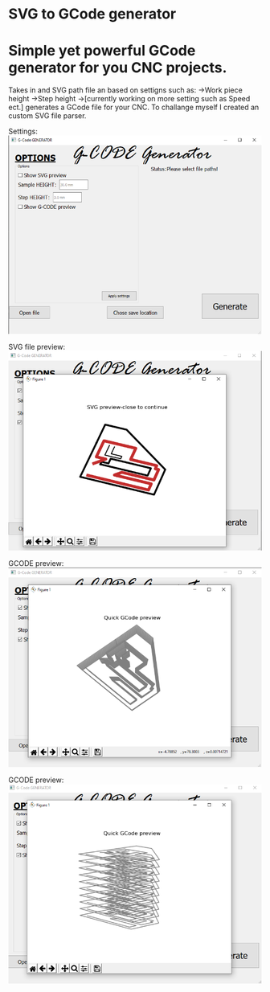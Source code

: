 # SVG to GCode generator

# Simple yet powerful GCode generator for you CNC projects.
Takes in and SVG path file an based on settigns such as:
  ->Work piece height
  ->Step height
  ->[currently working on more setting such as Speed ect.]
generates a GCode file for your CNC.
To challange myself I created an custom SVG file parser.

Settings:
![alt_text](https://github.com/Tomaslapes/svgGcodeGen/blob/master/Screenshots/ScreenshotMain.PNG?raw=true)

SVG file preview:
![alt_text](https://github.com/Tomaslapes/svgGcodeGen/blob/master/Screenshots/ScreenshotSVGPreview.PNG?raw=true)

GCODE preview:
![alt_text](https://github.com/Tomaslapes/svgGcodeGen/blob/master/Screenshots/ScreenshotGCODEPreview.PNG?raw=true)

GCODE preview:
![alt_text](https://github.com/Tomaslapes/svgGcodeGen/blob/master/Screenshots/ScreenshotGCODEPreview2.PNG?raw=true)
